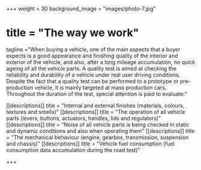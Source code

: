 +++
weight = 30
background_image = "images/photo-7.jpg"
# title = "The way we work"
tagline ="When buying a vehicle, one of the main aspects that a buyer expects is a good appearance and finishing quality of the interior and exterior of the vehicle, and also, after a long mileage accumulation, no quick ageing of all the vehicle parts. A quality test is aimed at checking the reliability and durability of a vehicle under real user driving conditions. Despite the fact that a quality test can be performed to a prototype or pre-production vehicle, it is mainly targeted at mass production cars. Throughout the duration of the test, special attention is paid to evaluate:"

[[descriptions]] 
title = "Internal and external finishes (materials, colours, textures and smells)"
[[descriptions]] 
title = "The operation of all vehicle parts (levers, buttons, actuators, handles, lids and regulators)"
[[descriptions]] 
title = "Noise of all vehicle parts is being checked in static and dynamic conditions and also when operating them"
[[descriptions]] 
title = "The mechanical behaviour (engine, gearbox, transmission, suspension and chassis)"
[[descriptions]] 
title = "Vehicle fuel consumption (fuel consumption data accumulation during the road test)"

+++

